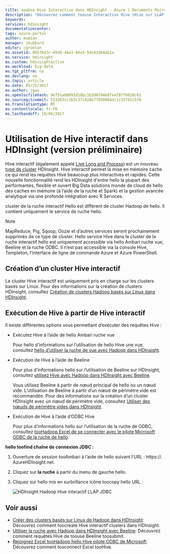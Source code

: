 ```yaml
---
title: aaaUse Hive Interactive dans HDInsight - Azure | Documents Microsoft
description: "Découvrez comment toouse Interactive Hive (Hive sur LLAP) dans HDInsight."
keywords: 
services: hdinsight
documentationcenter: 
tags: azure-portal
author: mumian
manager: jhubbard
editor: cgronlun
ms.assetid: 0957643c-4936-48a3-84a3-5dc83db4ab1a
ms.service: hdinsight
ms.custom: hdinsightactive
ms.workload: big-data
ms.tgt_pltfrm: na
ms.devlang: na
ms.topic: article
ms.date: 05/25/2017
ms.author: jgao
ms.openlocfilehash: 9e751a08091d18bc1b3d070468feef87f6828c61
ms.sourcegitcommit: 523283cc1b3c37c428e77850964dc1c33742c5f0
ms.translationtype: MT
ms.contentlocale: fr-FR
ms.lasthandoff: 10/06/2017
---
```

# <a name="use-interactive-hive-in-hdinsight-preview"></a>Utilisation de Hive interactif dans HDInsight (version préliminaire)
Hive interactif (également appelé [Live Long and Process](https://cwiki.apache.org/confluence/display/Hive/LLAP)) est un nouveau [type de cluster](hdinsight-hadoop-provision-linux-clusters.md#cluster-types) HDInsight.  Hive interactif permet la mise en mémoire cache ce qui rend les requêtes Hive beaucoup plus interactives et rapides. Cette nouvelle fonctionnalité rend les HDInsight d'entre hello la plupart des performantes, flexible et ouvert Big Data solutions monde de cloud de hello des caches en mémoire (à l’aide de la ruche et Spark) et la gestion avancée analytique via une profonde intégration avec R Services. 

cluster de la ruche interactif Hello est différent de cluster Hadoop de hello. Il contient uniquement le service de ruche hello. 

> [!NOTE]
> MapReduce, Pig, Sqoop, Oozie et d’autres services seront prochainement supprimés de ce type de cluster.
> Hello service Hive dans le cluster de la ruche interactif hello est uniquement accessible via hello Ambari ruche vue, Beeline et la ruche ODBC. Il n’est pas accessible via la console Hive, Templeton, l’interface de ligne de commande Azure et Azure PowerShell. 
> 
> 

## <a name="create-an-interactive-hive-cluster"></a>Création d’un cluster Hive interactif
Le cluster Hive interactif est uniquement pris en charge sur les clusters basés sur Linux. Pour des informations sur la création de clusters HDInsight, consultez [Création de clusters Hadoop basés sur Linux dans HDInsight](hdinsight-hadoop-provision-linux-clusters.md).

## <a name="execute-hive-from-interactive-hive"></a>Exécution de Hive à partir de Hive interactif
Il existe différentes options vous permettant d’exécuter des requêtes Hive :

* Exécutez Hive à l’aide de hello Ambari ruche vue
  
    Pour hello d’informations sur l’utilisation de hello Hive une vue, consultez [hello d’utiliser la ruche de vue avec Hadoop dans HDInsight](hdinsight-hadoop-use-hive-ambari-view.md).
* Exécution de Hive à l’aide de Beeline
  
    Pour plus d’informations hello sur l’utilisation de Beeline sur HDInsight, consultez [utilisez Hive avec Hadoop dans HDInsight avec Beeline](hdinsight-hadoop-use-hive-beeline.md).
  
    Vous utilisez Beeline à partir de nœud principal de hello ou un nœud vide.  L’utilisation de Beeline à partir d’un nœud de périmètre vide est recommandée.  Pour des informations sur la création d’un cluster HDInsight avec un nœud de périmètre vide, consultez [Utiliser des nœuds de périmètre vides dans HDInsight](hdinsight-apps-use-edge-node.md).
* Exécution de Hive à l’aide d’ODBC Hive
  
    Pour plus d’informations hello sur l’utilisation de la ruche de ODBC, consultez [tooHadoop Excel de se connecter avec le pilote Microsoft ODBC de la ruche de hello](hdinsight-connect-excel-hive-odbc-driver.md).

**hello toofind chaîne de connexion JDBC :**

1. Ouverture de session tooAmbari à l’aide de hello suivant l’URL : https://<ClusterName>. AzureHDInsight.net.
2. Cliquez sur **la ruche** à partir du menu de gauche hello.
3. Cliquez sur hello mis en surbrillance icône toocopy hello URL :
   
   ![HDInsight Hadoop Hive interactif LLAP JDBC](./media/hdinsight-hadoop-use-interactive-hive/hdinsight-hadoop-use-interactive-hive-jdbc.png)

## <a name="see-also"></a>Voir aussi
* [Créer des clusters basés sur Linux de Hadoop dans HDInsight](hdinsight-hadoop-provision-linux-clusters.md): Découvrez comment toocreate Hive interactif clusters dans HDInsight.
* [Utiliser la ruche avec Hadoop dans HDInsight avec Beeline](hdinsight-hadoop-use-hive-beeline.md): Découvrez comment requêtes Hive de toouse Beeline toosubmit.
* [Rejoignez Excel tooHadoop hello Hive pilote ODBC de Microsoft](hdinsight-connect-excel-hive-odbc-driver.md): Découvrez comment tooconnect Excel tooHive.

